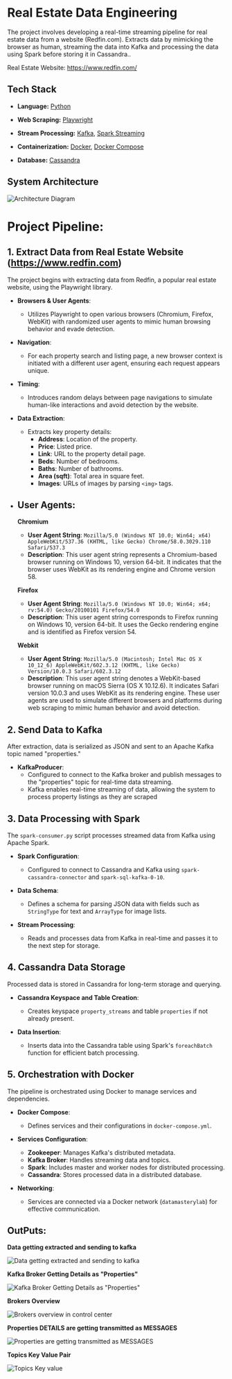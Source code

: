 # Real Estate Data Engineering

The project involves developing a real-time streaming pipeline for real estate data from a website (Redfin.com). Extracts data by mimicking the browser as human, streaming the data into Kafka and processing the data using Spark before storing it in Cassandra..

Real Estate Website: https://www.redfin.com/


## Tech Stack

- **Language:** [Python](https://www.python.org/)
- **Web Scraping:** [Playwright](https://playwright.dev/)
- **Stream Processing:** [Kafka](https://kafka.apache.org/), [Spark Streaming](https://spark.apache.org/docs/latest/streaming-programming-guide.html)


- **Containerization:** [Docker](https://www.docker.com/), [Docker Compose](https://docs.docker.com/compose/)
- **Database:** [Cassandra](https://cassandra.apache.org/_/index.html)



<!-- Tools and Technologies:

Playwright for web scraping.
Kafka for real-time data streaming.
Spark for data processing.
Cassandra for data storage.
Docker for orchestration of services. -->


## System Architecture

![Architecture Diagram](Images/Architecture.png)



# Project Pipeline: 

## 1. Extract Data from Real Estate Website (https://www.redfin.com)

The project begins with extracting data from Redfin, a popular real estate website, using the Playwright library.

- **Browsers & User Agents**: 
  - Utilizes Playwright to open various browsers (Chromium, Firefox, WebKit) with randomized user agents to mimic human browsing behavior and evade detection.
  
- **Navigation**: 
  - For each property search and listing page, a new browser context is initiated with a different user agent, ensuring each request appears unique.

- **Timing**: 
  - Introduces random delays between page navigations to simulate human-like interactions and avoid detection by the website.

- **Data Extraction**: 
  - Extracts key property details:
    - **Address**: Location of the property.
    - **Price**: Listed price.
    - **Link**: URL to the property detail page.
    - **Beds**: Number of bedrooms.
    - **Baths**: Number of bathrooms.
    - **Area (sqft)**: Total area in square feet.
    - **Images**: URLs of images by parsing `<img>` tags.

- **User Agents**:
    - 
   **Chromium**
    - **User Agent String**: `Mozilla/5.0 (Windows NT 10.0; Win64; x64) AppleWebKit/537.36 (KHTML, like Gecko) Chrome/58.0.3029.110 Safari/537.3`
    - **Description**: This user agent string represents a Chromium-based browser running on Windows 10, version 64-bit. It indicates that the browser uses WebKit as its rendering engine and Chrome version 58.

    **Firefox**
    - **User Agent String**: `Mozilla/5.0 (Windows NT 10.0; Win64; x64; rv:54.0) Gecko/20100101 Firefox/54.0`
    - **Description**: This user agent string corresponds to Firefox running on Windows 10, version 64-bit. It uses the Gecko rendering engine and is identified as Firefox version 54.

    **Webkit**
    - **User Agent String**: `Mozilla/5.0 (Macintosh; Intel Mac OS X 10_12_6) AppleWebKit/602.3.12 (KHTML, like Gecko) Version/10.0.3 Safari/602.3.12`
    - **Description**: This user agent string denotes a WebKit-based browser running on macOS Sierra (OS X 10.12.6). It indicates Safari version 10.0.3 and uses WebKit as its rendering engine.
These user agents are used to simulate different browsers and platforms during web scraping to mimic human behavior and avoid detection.




## 2. Send Data to Kafka

After extraction, data is serialized as JSON and sent to an Apache Kafka topic named "properties."

- **KafkaProducer**: 
  - Configured to connect to the Kafka broker and publish messages to the "properties" topic for real-time data streaming.
  - Kafka enables real-time streaming of data, allowing the system to process property listings as they are scraped



## 3. Data Processing with Spark

The `spark-consumer.py` script processes streamed data from Kafka using Apache Spark.

- **Spark Configuration**: 
  - Configured to connect to Cassandra and Kafka using `spark-cassandra-connector` and `spark-sql-kafka-0-10`.

- **Data Schema**: 
  - Defines a schema for parsing JSON data with fields such as `StringType` for text and `ArrayType` for image lists.

- **Stream Processing**: 
  - Reads and processes data from Kafka in real-time and passes it to the next step for storage.

## 4. Cassandra Data Storage

Processed data is stored in Cassandra for long-term storage and querying.

- **Cassandra Keyspace and Table Creation**: 
  - Creates keyspace `property_streams` and table `properties` if not already present.

- **Data Insertion**: 
  - Inserts data into the Cassandra table using Spark's `foreachBatch` function for efficient batch processing.

## 5. Orchestration with Docker

The pipeline is orchestrated using Docker to manage services and dependencies.

- **Docker Compose**: 
  - Defines services and their configurations in `docker-compose.yml`.

- **Services Configuration**:
  - **Zookeeper**: Manages Kafka's distributed metadata.
  - **Kafka Broker**: Handles streaming data and topics.
  - **Spark**: Includes master and worker nodes for distributed processing.
  - **Cassandra**: Stores processed data in a distributed database.

- **Networking**: 
  - Services are connected via a Docker network (`datamasterylab`) for effective communication.


## OutPuts:

**Data getting extracted and sending to kafka**



![Data getting extracted and sending to kafka](Images/Extarcting_data_and_sending_to_kafka.png)


**Kafka Broker Getting Details as "Properties"**

![Kafka Broker Getting Details as "Properties"](Images/kafka_broker_getting_properties.png)


**Brokers Overview**

![Brokers overview in control center](Images/Brokers_overview_Control_center.png)


**Properties DETAILS are getting transmitted as MESSAGES**

![Properties are getting transmitted as MESSAGES](Images/Properties_messages_controlcenter.png)


**Topics Key Value Pair**

![Topics Key value](Images/Topics_key_value_CC.png)